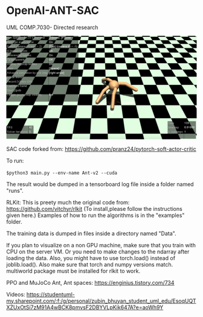 # OpenAI-ANT-SAC
UML COMP.7030- Directed research

![Screenshot of OpenAI Ant learning to walk with SAC algorithm.](https://raw.githubusercontent.com/z00bean/OpenAI-ANT-SAC/master/Report-SAC-COMP.7030-zubin/img/imgAntVis.png)

SAC code forked from: https://github.com/pranz24/pytorch-soft-actor-critic


To run: 

```$python3 main.py --env-name Ant-v2 --cuda```
  
The result would be dumped in a tensorboard log file inside a folder named "runs".

RLKit: This is preety much the original code from: https://github.com/vitchyr/rlkit (To install,please follow the instructions given here.)
Examples of how to run the algorithms is in the "examples" folder.

The training data is dumped in files inside a directory named "Data".

If you plan to visualize on a non GPU machine, make sure that you train with CPU on the server VM. Or you need to make changes to the ndarray after loading the data. Also, you might have to use torch.load() instead of joblib.load().
Also make sure that torch and numpy versions match.
multiworld package must be installed for rlkit to work.

PPO and MuJoCo Ant, Ant spaces: https://enginius.tistory.com/734


Videos:
https://studentuml-my.sharepoint.com/:f:/g/personal/zubin_bhuyan_student_uml_edu/EsoqUQTXZUxOtSi7zM91A4wBCK8pmvsF2DBYVLpKik647A?e=aoWh9Y
